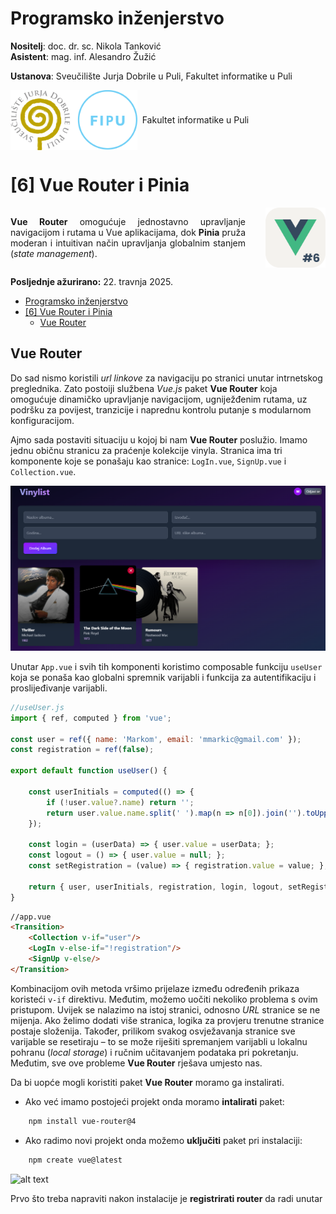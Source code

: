 <div class="body">

# Programsko inženjerstvo

**Nositelj**: doc. dr. sc. Nikola Tanković  
**Asistent**: mag. inf. Alesandro Žužić

**Ustanova**: Sveučilište Jurja Dobrile u Puli, Fakultet informatike u Puli

<p style="float: clear; display: flex; gap: 8px; align-items: center;" class="font-brioni text-sm whitespace-nowrap">
    <img src="../Logo/fipu_logo.svg" style="height: 96px; box-shadow: none !important;" class="mr-4"></img>
    Fakultet informatike u Puli
</p>

# [6] Vue Router i Pinia  

<div style="display: flex; justify-content: space-between; text-align: justify; gap: 32px;">  
    <p>  
        <b>Vue Router</b> omogućuje jednostavno upravljanje navigacijom i rutama u Vue aplikacijama, dok <b>Pinia</b> pruža moderan i intuitivan način upravljanja globalnim stanjem (<i>state management</i>).
    </p>  
    <img src="../Icons/Vue_6.svg" style="width: 96px; height: 96px; margin: 0px;"></img>  
</div>  

**Posljednje ažurirano:** 22. travnja 2025.

<!-- TOC -->

- [Programsko inženjerstvo](#programsko-in%C5%BEenjerstvo)
- [[6] Vue Router i Pinia](#6-vue-router-i-pinia)
    - [Vue Router](#vue-router)

<!-- /TOC -->

<div class="page"></div>

## Vue Router

Do sad nismo koristili *url linkove* za navigaciju po stranici unutar intrnetskog preglednika. Zato postoiji službena *Vue.js* paket **Vue Router** koja omogućuje dinamičko upravljanje navigacijom, ugniježđenim rutama, uz podršku za povijest, tranzicije i naprednu kontrolu putanje s modularnom konfiguracijom.

Ajmo sada postaviti situaciju u kojoj bi nam **Vue Router** poslužio. Imamo jednu običnu stranicu za praćenje kolekcije vinyla. Stranica ima tri komponente koje se ponašaju kao stranice: `LogIn.vue`, `SignUp.vue` i `Collection.vue`.

![alt text](Slike/vinylist.png)

Unutar `App.vue` i svih tih komponenti koristimo composable funkciju `useUser` koja se ponaša kao globalni spremnik varijabli i funkcija za autentifikaciju i proslijeđivanje varijabli.

```js
//useUser.js
import { ref, computed } from 'vue';

const user = ref({ name: 'Markom', email: 'mmarkic@gmail.com' });
const registration = ref(false);

export default function useUser() {
    
    const userInitials = computed(() => {
        if (!user.value?.name) return '';
        return user.value.name.split(' ').map(n => n[0]).join('').toUpperCase();
    });

    const login = (userData) => { user.value = userData; };
    const logout = () => { user.value = null; };
    const setRegistration = (value) => { registration.value = value; };

    return { user, userInitials, registration, login, logout, setRegistration };
}
```

```html
//app.vue
<Transition>
    <Collection v-if="user"/>
    <LogIn v-else-if="!registration"/>
    <SignUp v-else/>
</Transition>
```

Kombinacijom ovih metoda vršimo prijelaze između određenih prikaza koristeći `v-if` direktivu. Međutim, možemo uočiti nekoliko problema s ovim pristupom. Uvijek se nalazimo na istoj stranici, odnosno *URL* stranice se ne mijenja. Ako želimo dodati više stranica, logika za provjeru trenutne stranice postaje složenija. Također, prilikom svakog osvježavanja stranice sve varijable se resetiraju – to se može riješiti spremanjem varijabli u lokalnu pohranu (*local storage*) i ručnim učitavanjem podataka pri pokretanju. Međutim, sve ove probleme **Vue Router** rješava umjesto nas.

Da bi uopće mogli koristiti paket **Vue Router** moramo ga instalirati.

- Ako već imamo postojeći projekt onda moramo **intalirati** paket:

```sh
    npm install vue-router@4
```

- Ako radimo novi projekt onda možemo **uključiti** paket pri instalaciji:

```sh
    npm create vue@latest
```

![alt text](image.png)

Prvo što treba napraviti nakon instalacije je **registrirati router** da radi unutar